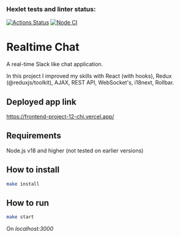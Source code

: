 ### Hexlet tests and linter status:
[![Actions Status](https://github.com/Omny/frontend-project-12/workflows/hexlet-check/badge.svg)](https://github.com/Omny/frontend-project-12/actions)
[![Node CI](https://github.com/Omny/frontend-project-12/actions/workflows/nodeci.yml/badge.svg)](https://github.com/Omny/frontend-project-12/actions/workflows/nodeci.yml)

# Realtime Chat

A real-time Slack like chat application.

In this project I improved my skills with React (with hooks), Redux (@reduxjs/toolkit), AJAX, REST API, WebSocket's, i18next, Rollbar.

## Deployed app link

https://frontend-project-12-chi.vercel.app/

## Requirements

Node.js v18 and higher (not tested on earlier versions)

## How to install
```bash
make install
```

## How to run
```bash
make start
```
On *localhost:3000*